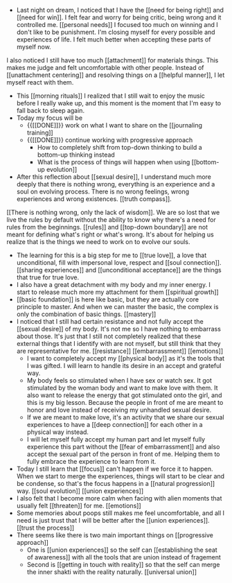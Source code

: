 - Last night on dream, I noticed that I have the [[need for being right]] and [[need for win]]. I felt fear and worry for being critic, being wrong and it controlled me. [[personal needs]] I focused too much on winning and I don't like to be punishment. I'm closing myself for every possible and experiences of life. I felt much better when accepting these parts of myself now. 

I also noticed I still have too much [[attachment]] for materials things. This makes me judge and felt uncomfortable with other people. Instead of [[unattachment centering]] and resolving things on a [[helpful manner]], I let myself react with them.
- This [[morning rituals]] I realized that I still wait to enjoy the music before I really wake up, and this moment is the moment that I'm easy to fall back to sleep again. 
- Today my focus will be
    - {{[[DONE]]}} work on what I want to share on the [[journaling training]]
    - {{[[DONE]]}} continue working with progressive approach
        - How to completely shift from top-down thinking to build a bottom-up thinking instead
        - What is the process of things will happen when using [[bottom-up evolution]]
- After this reflection about [[sexual desire]], I understand much more deeply that there is nothing wrong, everything is an experience and a soul on evolving process. There is no wrong feelings, wrong experiences and wrong existences. [[truth compass]]. 

[[There is nothing wrong, only the lack of wisdom]]. We are so lost that we live the rules by default without the ability to know why there's a need for rules from the beginnings. [[rules]] and [[top-down boundary]] are not meant for defining what's right or what's wrong. It's about for helping us realize that is the things we need to work on to evolve our souls.
- The learning for this is a big step for me to [[true love]], a love that unconditional, fill with impersonal love, respect and [[soul connection]]. [[sharing experiences]] and [[unconditional acceptance]] are the things that true for true love.
-  I also have a great detachment with my body and my inner energy. I start to release much more my attachment for them [[spiritual growth]]
- [[basic foundation]] is here like basic, but they are actually core principle to master. And when we can master the basic, the complex is only the combination of basic things. [[mastery]]
- I noticed that I still had certain resistance and not fully accept the [[sexual desire]] of my body. It's not me so I have nothing to embarrass about those. It's just that I still not completely realized that these external things that I identify with are not myself, but still think that they are representative for me. [[resistance]] [[embarrassment]] [[emotions]]
    - I want to completely accept my [[physical body]] as it's the tools that I was gifted. I will learn to handle its desire in an accept and grateful way. 
    - My body feels so stimulated when I have sex or watch sex. It got stimulated by the woman body and want to make love with them. It also want to release the energy that got stimulated onto the girl, and this is my big lesson. Because the people in front of me are meant to honor and love instead of receiving my unhandled sexual desire. 
    - If we are meant to make love, it's an activity that we share our sexual experiences to have a [[deep connection]] for each other in a physical way instead.
    - I will let myself fully accept my human part and let myself fully experience this part without the [[fear of embarrassment]] and also accept the sexual part of the person in front of me. Helping them to fully embrace the experience to learn from it.
- Today I still learn that [[focus]] can't happen if we force it to happen. When we start to merge the experiences, things will start to be clear and be condense, so that's the focus happens in a [[natural progression]] way. [[soul evolution]] [[union experiences]]
- I also felt that I become more calm when facing with alien moments that usually felt [[threaten]] for me. [[emotions]]
- Some memories about poops still makes me feel uncomfortable, and all I need is just trust that I will be better after the [[union experiences]]. [[trust the process]]
- There seems like there is two main important things on [[progressive approach]]
    - One is [[union experiences]] so the self can [[establishing the seat of awareness]] with all the tools that are union instead of fragement
    - Second is [[getting in touch with reality]] so that the self can merge the inner shakti with the reality naturally. [[universal union]]
